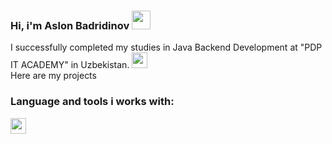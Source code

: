 ### Hi, i'm Aslon Badridinov <img src="https://media3.giphy.com/media/v1.Y2lkPTc5MGI3NjExMDFiZTQzMzJmN2FmZTZjNmRjYmVjZDE1ZWZmZmQ5NTNlZDJhMzgwMSZlcD12MV9pbnRlcm5hbF9naWZzX2dpZklkJmN0PXM/gM5qFksULw54NMWyry/giphy.gif" width="30px">

 I successfully completed my studies in Java Backend Development at "PDP IT ACADEMY" in Uzbekistan.
<a href="https://online.pdp.uz/"> <img src="https://scontent-ham3-1.xx.fbcdn.net/v/t39.30808-6/304872440_777258217023182_4535037376026985473_n.png?_nc_cat=104&ccb=1-7&_nc_sid=09cbfe&_nc_ohc=wNo4hlw52xQAX-C0HXp&_nc_ht=scontent-ham3-1.xx&oh=00_AfDj77g3oq6WWve2WaqVSHNSJT0c-trmp6PIGI4qkWuwhg&oe=6448E3FB" width="25px">
<a/> <br /> 
 Here are my projects <br />     
 ### Language and tools i works with:
 <code><img src="https://logospng.org/wp-content/uploads/java.png" width="25px"></code>
